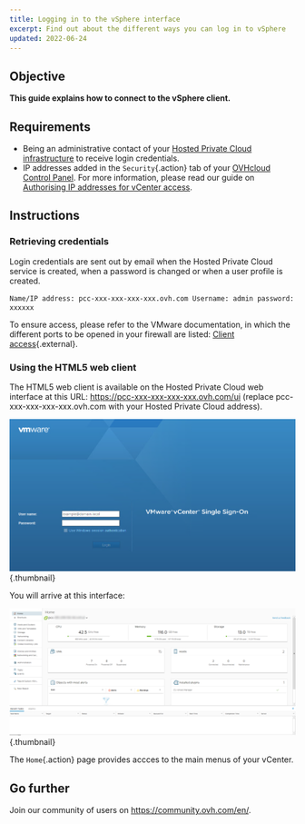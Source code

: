 ```yaml
---
title: Logging in to the vSphere interface
excerpt: Find out about the different ways you can log in to vSphere
updated: 2022-06-24
---
```


## Objective

**This guide explains how to connect to the vSphere client.**

## Requirements

- Being an administrative contact of your [Hosted Private Cloud infrastructure](https://www.ovhcloud.com/asia/enterprise/products/hosted-private-cloud/) to receive login credentials.
- IP addresses added in the `Security`{.action} tab of your [OVHcloud Control Panel](https://ca.ovh.com/auth/?action=gotomanager&from=https://www.ovh.com/asia/&ovhSubsidiary=asia). For more information, please read our guide on [Authorising IP addresses for vCenter access](/pages/hosted_private_cloud/hosted_private_cloud_powered_by_vmware/autoriser_des_ip_a_se_connecter_au_vcenter).

## Instructions

### Retrieving credentials

Login credentials are sent out by email when the Hosted Private Cloud service is created, when a password is changed or when a user profile is created.

```
Name/IP address: pcc-xxx-xxx-xxx-xxx.ovh.com Username: admin password: xxxxxx
```

To ensure access, please refer to the VMware documentation, in which the different ports to be opened in your firewall are listed: [Client access](https://kb.vmware.com/kb/1012382){.external}.

### Using the HTML5 web client

The HTML5 web client is available on the Hosted Private Cloud web interface at this URL: <https://pcc-xxx-xxx-xxx-xxx.ovh.com/ui> (replace pcc-xxx-xxx-xxx-xxx.ovh.com with your Hosted Private Cloud address).

![Connecting to vSphere HTML5](images/connection_interface_w_html5.png){.thumbnail}

You will arrive at this interface:

![Connecting to vSphere HTML5](images/vsphere-client-html5.png){.thumbnail}

The `Home`{.action} page provides accces to the main menus of your vCenter. 

## Go further

Join our community of users on <https://community.ovh.com/en/>.

